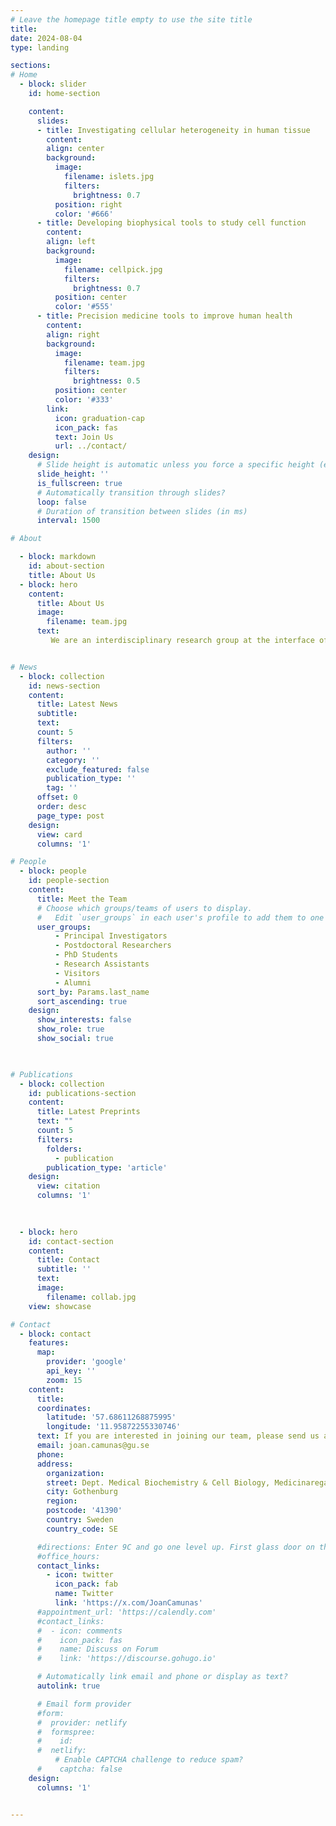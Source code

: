 ```yaml
---
# Leave the homepage title empty to use the site title
title:
date: 2024-08-04
type: landing

sections:
# Home
  - block: slider
    id: home-section

    content:
      slides:
      - title: Investigating cellular heterogeneity in human tissue
        content:
        align: center
        background:
          image:
            filename: islets.jpg
            filters:
              brightness: 0.7
          position: right
          color: '#666'
      - title: Developing biophysical tools to study cell function
        content:
        align: left
        background:
          image:
            filename: cellpick.jpg
            filters:
              brightness: 0.7
          position: center
          color: '#555'
      - title: Precision medicine tools to improve human health
        content:
        align: right
        background:
          image:
            filename: team.jpg
            filters:
              brightness: 0.5
          position: center
          color: '#333'
        link:
          icon: graduation-cap
          icon_pack: fas
          text: Join Us
          url: ../contact/
    design:
      # Slide height is automatic unless you force a specific height (e.g. '400px')
      slide_height: ''
      is_fullscreen: true
      # Automatically transition through slides?
      loop: false
      # Duration of transition between slides (in ms)
      interval: 1500

# About

  - block: markdown
    id: about-section
    title: About Us
  - block: hero
    content:
      title: About Us
      image:
        filename: team.jpg  
      text:
         We are an interdisciplinary research group at the interface of genomics, biophysics, and precision medicine. Our mission is to develop new genomic technologies to map and model cellular dysfunction in human disease.


# News
  - block: collection
    id: news-section
    content:
      title: Latest News
      subtitle:
      text:
      count: 5
      filters:
        author: ''
        category: ''
        exclude_featured: false
        publication_type: ''
        tag: ''
      offset: 0
      order: desc
      page_type: post
    design:
      view: card
      columns: '1'

# People
  - block: people
    id: people-section
    content:
      title: Meet the Team
      # Choose which groups/teams of users to display.
      #   Edit `user_groups` in each user's profile to add them to one or more of these groups.
      user_groups:
          - Principal Investigators
          - Postdoctoral Researchers
          - PhD Students
          - Research Assistants
          - Visitors
          - Alumni
      sort_by: Params.last_name
      sort_ascending: true
    design:
      show_interests: false
      show_role: true
      show_social: true


 
# Publications
  - block: collection
    id: publications-section
    content:
      title: Latest Preprints
      text: ""
      count: 5
      filters:
        folders:
          - publication
        publication_type: 'article'
    design:
      view: citation
      columns: '1'

 
    
  - block: hero
    id: contact-section
    content:
      title: Contact
      subtitle: ''
      text:
      image:
        filename: collab.jpg
    view: showcase

# Contact
  - block: contact
    features:
      map:
        provider: 'google'
        api_key: ''
        zoom: 15
    content:
      title:
      coordinates:
        latitude: '57.68611268875995'
        longitude: '11.95872255330746'
      text: If you are interested in joining our team, please send us an email. We always welcome application for postdocs, PhD students, research assistants, MsC Students, etc.
      email: joan.camunas@gu.se
      phone:
      address:
        organization:
        street: Dept. Medical Biochemistry & Cell Biology, Medicinaregatan 9C
        city: Gothenburg
        region:
        postcode: '41390'
        country: Sweden
        country_code: SE

      #directions: Enter 9C and go one level up. First glass door on the right as you exit the elevator.
      #office_hours:
      contact_links:
        - icon: twitter
          icon_pack: fab
          name: Twitter
          link: 'https://x.com/JoanCamunas'
      #appointment_url: 'https://calendly.com'
      #contact_links:
      #  - icon: comments
      #    icon_pack: fas
      #    name: Discuss on Forum
      #    link: 'https://discourse.gohugo.io'

      # Automatically link email and phone or display as text?
      autolink: true

      # Email form provider
      #form:
      #  provider: netlify
      #  formspree:
      #    id:
      #  netlify:
          # Enable CAPTCHA challenge to reduce spam?
      #    captcha: false
    design:
      columns: '1'


---
```

